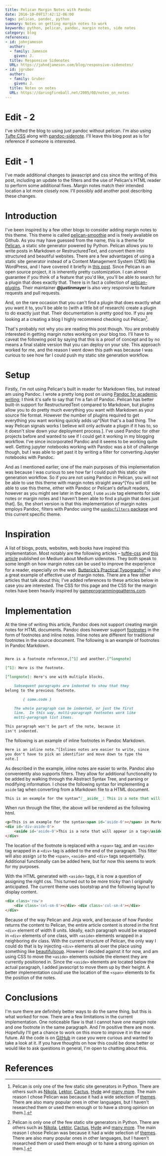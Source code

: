 ```yaml
---
title: Pelican Margin Notes with Pandoc
date: 2016-10-09T17:42:12-06:00
tags: pelican, pandoc, python
summary: Notes on getting margin notes to work
keywords: python, pelican, pandoc, margin notes, side notes
category: blog
references:
- id: johnjameson
  author:
  - family: Jameson
    given: J.
  title: Responsive Sidenotes
  URL: https://johndjameson.com/blog/responsive-sidenotes/
- id: jgruber
  author:
  - family: Gruber
    given: J.
  title: Notes on notes
  URL: https://daringfireball.net/2005/08/notes_on_notes
---
```


# Edit - 2

I've shifted the blog to using just pandoc without pelican.
I'm also using [Tufte CSS](https://github.com/jez/tufte-pandoc-css) along with [pandoc-sidenote](https://github.com/jez/pandoc-sidenote).
I'll leave this blog post as is for reference if someone is interested.

# Edit - 1

I've made additional changes to javascript and css since the writing of this post, including an update to the filters and the use of Pelican's HTML reader to perform some additional fixes.
Margin notes match their intended location a lot more closely now.
I'll possibly add another post describing these changes.

# Introduction

I've been inspired by a few other blogs to consider adding margin notes to this theme.
This theme is called [pelican-smoothie](https://github.com/kdheepak/pelican-smoothie) and is freely available on Github.
As you may have guessed from the name, this is a theme for [Pelican](https://github.com/getpelican/pelican), a static site generator powered by Python.
Pelican allows you to write posts in Markdown or RestructuredText, and convert them into structured and beautiful websites.
There are a few advantages of using a static site generator instead of a Content Management System (CMS) like WordPress,
and I have covered it briefly in [this post](/how-to-set-up-a-pelican-blog-with-github-pages.html).
Since Pelican is an open source project, it is inherently pretty customization.
I can almost guarantee if you think of a feature that you'd like, you'll be able to search for a plugin that does
exactly that. There is in fact a collection of [pelican-plugins](https://github.com/getpelican/pelican-plugins). Their maintainer **&#64;justinmayer** is also very responsive to feature requests and pull requests.

And, on the rare occasion that you can't find a plugin that does exactly what you want it to, you'll be able to (with a little bit of research) create a plugin to do exactly just that. Their documentation is pretty good too.
If you are looking at a creating a blog I highly recommend checking out Pelican[^1].

[^1]: Pelican is only one of the few static site generators in Python. There are others such as [Nikola](https://github.com/getnikola/nikola), [Lektor](https://github.com/lektor/lektor), [Cactus](https://github.com/eudicots/Cactus), [Hyde](https://github.com/hyde/hyde) and [many more](https://www.fullstackpython.com/static-site-generator.html). The main reason I chose Pelican was because it had a wide selection of [themes](https://github.com/getpelican/pelican-themes). There are also many popular ones in other languages, but I haven't researched them or used them enough or to have a strong opinion on them.].

That's probably not why you are reading this post though. You are probably interested in getting margin notes working on your blog too.
I'll have to caveat the following post by saying that this is a proof of concept and by no means a final stable version that you can deploy on your site.
This approach worked for me, and the reason I went down this path was because I was curious to see how far I could push my static site generation workflow.

# Setup

Firstly, I'm not using Pelican's built in reader for Markdown files, but instead am using Pandoc. I wrote a pretty long post on using
[Pandoc for academic writing](/writing-papers-with-markdown.html); I think it's safe to say that I'm a fan of Pandoc.
Pelican has better built-in support for RestructuredText compared to Markdown, but plugins allow you to do pretty much everything you want with Markdown as your source file format.
However the number of plugins required to get everything you want working quickly adds up^[Not that's a bad thing. The way Pelican signals works I believe will only activate a plugin if it has to, so it doesn't slow down your deployment process.].
I've used Pandoc for other projects before and wanted to see if I could get it working in my blogging workflow.
I've since incorporated Pandoc and it seems to be working quite well.
Getting jupyter notebooks working with Pandoc was a bit of challenge though, but I was able to get past it by writing a filter for converting Jupyter notebooks with Pandoc.

And as I mentioned earlier, one of the main purposes of this implementation was because I was curious to see how far I could push this static site generation workflow.
So if you are not using Pandoc in Pelican, you will not be
able to use this theme with margin notes straight away^[You will still be able to use this theme, either with Pandoc or Pelican's default readers,
however as you might see later in the post, I use `aside` tag elements for side notes or margin notes and I haven't been able to find a plugin
that does just that]. So, the short version is that this implementation of margin notes employs Pandoc, filters with Pandoc using the [`pandocfilters` package](https://github.com/jgm/pandocfilters) and this current specific theme.

# Inspiration

A list of blogs, posts, websites, web books have inspired this implementation. Most notably are the following articles – [tuftle-css](https://edwardtufte.github.io/tufte-css/) and [this article](https://medium.com/@owenblacker/marginal-notes-on-medium-268b3f727e6d#.97mvo08w5) published on Medium about Medium sidenotes. They both speak to some length on how margin notes can be used to improve the experience for a reader, especially on the web.
[Butterick’s Practical Typography](https://practicaltypography.com/)[^1] is also a great example of effective use of margin notes.
There are a few other articles that talk about this; I've added references to these articles below in case you are interested.
The CSS for this page and the CSS for the margin notes have been heavily inspired by [gameprogrammingpatterns.com](https://gameprogrammingpatterns.com/).

[^1]: I highly recommend reading the web book freely available at Practical Typography. It's challenged me to think critically about every aspect of a presentation. I also encourage buying his book or his fonts to aid Butterick in maintaining this content and/or producing more.

# Implementation

At the time of writing this article, Pandoc does not support creating margin notes for HTML documents.
Pandoc does however support [footnotes](https://pandoc.org/MANUAL.html#footnotes) in the form of footnotes and inline notes.
Inline notes are different for traditional footnotes in the source document. The following is an example of footnotes in Pandoc Markdown.

```markdown

Here is a footnote reference,[^1] and another.[^longnote]

[^1]: Here is the footnote.

[^longnote]: Here's one with multiple blocks.

    Subsequent paragraphs are indented to show that they
belong to the previous footnote.

        { some.code }

    The whole paragraph can be indented, or just the first
    line.  In this way, multi-paragraph footnotes work like
    multi-paragraph list items.

This paragraph won't be part of the note, because it
isn't indented.

```

The following is an example of inline footnotes in Pandoc Markdown.

```markdown
Here is an inline note.^[Inlines notes are easier to write, since
you don't have to pick an identifier and move down to type the
note.]
```

As described in the example, inline notes are easier to write.
Pandoc also conveniently also supports filters.
They allow for additional functionality to be added by walking through the Abstract Syntax Tree, and parsing or modifying information.
I chose the following syntax for implementing a `aside` tag when converting from a Markdown file to a HTML document.

```markdown
This is an example for the syntax^[__aside__: This is a note that will appear in a tag] in Markdown.
```

When run through the filter, the above will be rendered as the following html.

```html
<p>This is an example for the syntax<span id='aside-0'></span> in Markdown.</p>
<div id='div-aside-0'>
    <aside id='aside-0'>This is a note that will appear in a tag</aside>
</div>
```

The location of the footnote is replaced with a `<span>` tag, and an `<aside>` tag wrapped in a `<div>` tag is added to the end of the paragraph.
This filter will also assign `id` to the `<span>`, `<aside>` and `<div>` tags sequentially.
Additional functionally can be added here, but for now this seems to work for my purposes.

With the HTML generated with `<aside>` tags, it is now a question of assigning the right css.
This turned out to be more tricky than I originally anticipated.
The current theme uses bootstrap and the following layout to display content.

```html
<div class='row'>
    <div class='col-sm-8'></div> <div class='col-sm-4'></div>
</div>
```

Because of the way Pelican and Jinja work, and because of how Pandoc returns the content to Pelican, the entire article content
is stored in the first `<div>` element of width 8 units.
Ideally, each paragraph would be wrapped in `<div>` elements of one class, with `<aside>` elements wrapped in a neighboring div class.
With the current structure of Pelican, the only way I could do that is by injecting `<div>` elements all over the place using something like
[beautifulsoup](https://www.crummy.com/software/BeautifulSoup/).
However I decided against it for now, and am using CSS to move the `<aside>` elements outside the element they are currently positioned in.
Since the `<aside>` elements are located below the actual paragraph, I added javascript to move them up by their height.
A better implementation could use the location of the `<span>` elements to fix the position of the notes.

# Conclusions

I'm sure there are definitely better ways to do the same thing, but this is what worked for now.
There are a few limitations in the current implementation.
One noticeable flaw is that I cannot have one margin note and one footnote in the same paragraph. And I'm positive there are more. Hopefully I'll get a chance to work on this more to improve it in the near future.
All the code is on [GitHub](https://github.com/kdheepak) in case you were curious and wanted to take a look at it.
If you have thoughts on how this could be done better or would like to ask questions in general, I'm open to chatting about this.

# References

